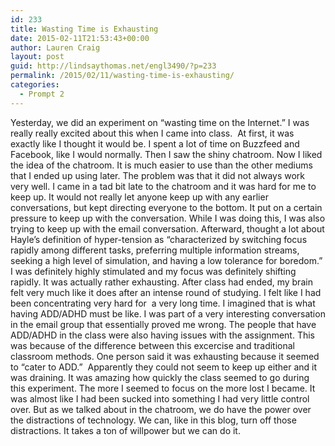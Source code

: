 ```yaml
---
id: 233
title: Wasting Time is Exhausting
date: 2015-02-11T21:53:43+00:00
author: Lauren Craig
layout: post
guid: http://lindsaythomas.net/engl3490/?p=233
permalink: /2015/02/11/wasting-time-is-exhausting/
categories:
  - Prompt 2
---
```

Yesterday, we did an experiment on &#8220;wasting time on the Internet.&#8221; I was really really excited about this when I came into class.  At first, it was exactly like I thought it would be. I spent a lot of time on Buzzfeed and Facebook, like I would normally. Then I saw the shiny chatroom. Now I liked the idea of the chatroom. It is much easier to use than the other mediums that I ended up using later. The problem was that it did not always work very well. I came in a tad bit late to the chatroom and it was hard for me to keep up. It would not really let anyone keep up with any earlier conversations, but kept directing everyone to the bottom. It put on a certain pressure to keep up with the conversation. While I was doing this, I was also trying to keep up with the email conversation. Afterward, thought a lot about Hayle&#8217;s definition of hyper-tension as “characterized by switching focus rapidly among different tasks, preferring multiple information streams, seeking a high level of simulation, and having a low tolerance for boredom.” I was definitely highly stimulated and my focus was definitely shifting rapidly. It was actually rather exhausting. After class had ended, my brain felt very much like it does after an intense round of studying. I felt like I had been concentrating very hard for  a very long time. I imagined that is what having ADD/ADHD must be like. I was part of a very interesting conversation in the email group that essentially proved me wrong. The people that have ADD/ADHD in the class were also having issues with the assignment. This was because of the difference between this excercise and traditional classroom methods. One person said it was exhausting because it seemed to &#8220;cater to ADD.&#8221;  Apparently they could not seem to keep up either and it was draining. It was amazing how quickly the class seemed to go during this experiment. The more I seemed to focus on the more lost I became. It was almost like I had been sucked into something I had very little control over. But as we talked about in the chatroom, we do have the power over the distractions of technology. We can, like in this blog, turn off those distractions. It takes a ton of willpower but we can do it.